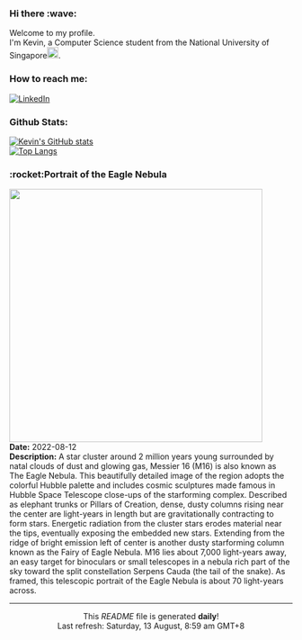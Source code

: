 <h3>Hi there :wave:</h3>

Welcome to my profile.   
I'm Kevin, a Computer Science student from the National University of Singapore<img src="https://img.icons8.com/color/96/000000/singapore-circular.png" width="20px"/>.</p>

<h3>How to reach me: </h3>
<a href="https://www.linkedin.com/in/kevin-foong/"><img alt="LinkedIn" src="https://img.shields.io/badge/linkedin-%230077B5.svg?&style=for-the-badge&logo=linkedin&logoColor=white" /></a> 

<h3>Github Stats: </h3> 

[![Kevin's GitHub stats](https://github-readme-stats.vercel.app/api?username=kevin9foong&theme=tokyonight)](https://github.com/anuraghazra/github-readme-stats) <br/>
[![Top Langs](https://github-readme-stats.vercel.app/api/top-langs/?username=kevin9foong&layout=compact&theme=tokyonight)](https://github.com/anuraghazra/github-readme-stats)

<h3>:rocket:Portrait of the Eagle Nebula</h3> 
<img width="450" src="https:&#x2F;&#x2F;apod.nasa.gov&#x2F;apod&#x2F;image&#x2F;2208&#x2F;M16_final.jpg" /><br/>
<b>Date:</b> 2022-08-12<br/>
<b>Description:</b> A star cluster around 2 million years young surrounded by natal clouds of dust and glowing gas, Messier 16 (M16) is also known as The Eagle Nebula. This beautifully detailed image of the region adopts the colorful Hubble palette and includes cosmic sculptures made famous in Hubble Space Telescope close-ups of the starforming complex. Described as elephant trunks or Pillars of Creation, dense, dusty columns rising near the center are light-years in length but are gravitationally contracting to form stars. Energetic radiation from the cluster stars erodes material near the tips, eventually exposing the embedded new stars. Extending from the ridge of bright emission left of center is another dusty starforming column known as the Fairy of Eagle Nebula. M16 lies about 7,000 light-years away, an easy target for binoculars or small telescopes in a nebula rich part of the sky toward the split constellation Serpens Cauda (the tail of the snake). As framed, this telescopic portrait of the Eagle Nebula is about 70 light-years across.<br/>

------------
<p align="center">This <i>README</i> file is generated <b>daily</b>!</br>
Last refresh: Saturday, 13 August, 8:59 am GMT+8<br />
